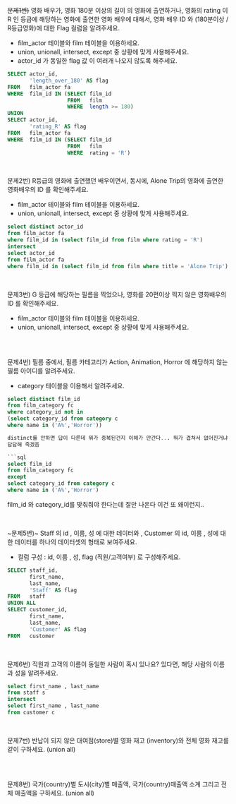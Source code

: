 ~~문제1번)~~ 영화 배우가,  영화 180분 이상의 길이 의 영화에 출연하거나, 영화의 rating 이 R 인 등급에 해당하는 영화에 출연한  영화 배우에 대해서,  영화 배우 ID 와 (180분이상 / R등급영화)에 대한 Flag 컬럼을 알려주세요.

- film_actor 테이블와 film 테이블을 이용하세요.
- union, unionall, intersect, except 중 상황에 맞게 사용해주세요.
- actor_id 가 동일한 flag 값 이 여러개 나오지 않도록 해주세요.

```sql
SELECT actor_id,
       'length_over_180' AS flag
FROM   film_actor fa
WHERE  film_id IN (SELECT film_id
                   FROM   film
                   WHERE  length >= 180)
UNION
SELECT actor_id,
       'rating_R' AS flag
FROM   film_actor fa
WHERE  film_id IN (SELECT film_id
                   FROM   film
                   WHERE  rating = 'R')
```
</br>

문제2번) R등급의 영화에 출연했던 배우이면서, 동시에, Alone Trip의 영화에 출연한  영화배우의 ID 를 확인해주세요.

- film_actor 테이블와 film 테이블을 이용하세요.
- union, unionall, intersect, except 중 상황에 맞게 사용해주세요.


```sql
select distinct actor_id 
from film_actor fa
where film_id in (select film_id from film where rating = 'R')
intersect
select actor_id
from film_actor fa
where film_id in (select film_id from film where title = 'Alone Trip')

```
</br>

문제3번) G 등급에 해당하는 필름을 찍었으나,   영화를 20편이상 찍지 않은 영화배우의 ID 를 확인해주세요.

- film_actor 테이블와 film 테이블을 이용하세요.
- union, unionall, intersect, except 중 상황에 맞게 사용해주세요.


```sql
```
</br>

문제4번) 필름 중에서,  필름 카테고리가 Action, Animation, Horror 에 해당하지 않는 필름 아이디를 알려주세요.

- category 테이블을 이용해서 알려주세요.

```sql
select distinct film_id
from film_category fc 
where category_id not in 
(select category_id from category c
where name in ('A%','Horror'))                                                                                                                                                 ```

distinct를 안하면 답이 다른데 뭐가 중복된건지 이해가 안간다... 뭐가 겹쳐서 없어진거냐 ㅠㅠ
답답해 죽겠음

```sql
select film_id
from film_category fc
except
select category_id from category c
where name in ('A%','Horror')
```

film_id 와 category_id를 맞춰줘야 한다는데 잘만 나온다 이건 또 왜이런지..

</br>

~문제5번)~ Staff  의  id , 이름, 성 에 대한 데이터와 , Customer 의 id, 이름 , 성에 대한 데이터를  하나의  데이터셋의 형태로 보여주세요.

- 컬럼 구성 : id, 이름 , 성, flag (직원/고객여부) 로 구성해주세요.


```sql
SELECT staff_id,
       first_name,
       last_name,
       'Staff' AS flag
FROM   staff
UNION ALL
SELECT customer_id,
       first_name,
       last_name,
       'Customer' AS flag
FROM   customer
```


</br>

문제6번) 직원과  고객의 이름이 동일한 사람이 혹시 있나요? 있다면, 해당 사람의 이름과 성을 알려주세요.
```sql
select first_name , last_name 
from staff s 
intersect
select first_name , last_name 
from customer c


```
</br>

문제7번) 반납이 되지 않은 대여점(store)별 영화 재고 (inventory)와 전체 영화 재고를 같이 구하세요. (union all)



```sql
```
</br>

문제8번) 국가(country)별 도시(city)별 매출액, 국가(country)매출액 소계 그리고 전체 매출액을 구하세요. (union all)



```sql
```
</br>
